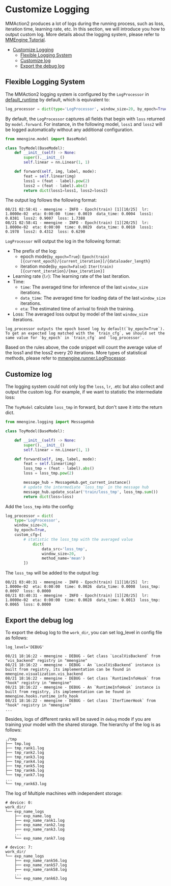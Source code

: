 # Customize Logging

MMAction2 produces a lot of logs during the running process, such as loss, iteration time, learning rate, etc. In this section, we will introduce you how to output custom log. More details about the logging system, please refer to [MMEngine Tutorial](https://mmengine.readthedocs.io/en/latest/advanced_tutorials/logging.html).

- [Customize Logging](#customize-logging)
  - [Flexible Logging System](#flexible-logging-system)
  - [Customize log](#customize-log)
  - [Export the debug log](#export-the-debug-log)

## Flexible Logging System

The MMAction2 logging system is configured by the `LogProcessor` in [default_runtime](https://github.com/open-mmlab/mmaction2/tree/main/configs/_base_/default_runtime.py) by default, which is equivalent to:

```python
log_processor = dict(type='LogProcessor', window_size=20, by_epoch=True)
```

By default, the `LogProcessor` captures all fields that begin with `loss` returned by `model.forward`. For instance, in the following model, `loss1` and `loss2` will be logged automatically without any additional configuration.

```python
from mmengine.model import BaseModel

class ToyModel(BaseModel):
    def __init__(self) -> None:
        super().__init__()
        self.linear = nn.Linear(1, 1)

    def forward(self, img, label, mode):
        feat = self.linear(img)
        loss1 = (feat - label).pow(2)
        loss2 = (feat - label).abs()
        return dict(loss1=loss1, loss2=loss2)
```

The output log follows the following format:

```
08/21 02:58:41 - mmengine - INFO - Epoch(train) [1][10/25]  lr: 1.0000e-02  eta: 0:00:00  time: 0.0019  data_time: 0.0004  loss1: 0.8381  loss2: 0.9007  loss: 1.7388
08/21 02:58:41 - mmengine - INFO - Epoch(train) [1][20/25]  lr: 1.0000e-02  eta: 0:00:00  time: 0.0029  data_time: 0.0010  loss1: 0.1978  loss2: 0.4312  loss: 0.6290
```

`LogProcessor` will output the log in the following format:

- The prefix of the log:
  - epoch mode(`by_epoch=True`): `Epoch(train) [{current_epoch}/{current_iteration}]/{dataloader_length}`
  - iteration mode(`by_epoch=False`): `Iter(train) [{current_iteration}/{max_iteration}]`
- Learning rate (`lr`): The learning rate of the last iteration.
- Time:
  - `time`: The averaged time for inference of the last `window_size` iterations.
  - `data_time`: The averaged time for loading data of the last `window_size` iterations.
  - `eta`: The estimated time of arrival to finish the training.
- Loss: The averaged loss output by model of the last `window_size` iterations.

```{warning}
log_processor outputs the epoch based log by default(`by_epoch=True`). To get an expected log matched with the `train_cfg`, we should set the same value for `by_epoch` in `train_cfg` and `log_processor`.
```

Based on the rules above, the code snippet will count the average value of the loss1 and the loss2 every 20 iterations. More types of statistical methods, please refer to [mmengine.runner.LogProcessor](mmengine.runner.LogProcessor).

## Customize log

The logging system could not only log the `loss`, `lr`, .etc but also collect and output the custom log. For example, if we want to statistic the intermediate loss:

The `ToyModel` calculate `loss_tmp` in forward, but don't save it into the return dict.

```python
from mmengine.logging import MessageHub

class ToyModel(BaseModel):

    def __init__(self) -> None:
        super().__init__()
        self.linear = nn.Linear(1, 1)

    def forward(self, img, label, mode):
        feat = self.linear(img)
        loss_tmp = (feat - label).abs()
        loss = loss_tmp.pow(2)

        message_hub = MessageHub.get_current_instance()
        # update the intermediate `loss_tmp` in the message hub
        message_hub.update_scalar('train/loss_tmp', loss_tmp.sum())
        return dict(loss=loss)
```

Add the `loss_tmp` into the config:

```python
log_processor = dict(
    type='LogProcessor',
    window_size=20,
    by_epoch=True,
    custom_cfg=[
        # statistic the loss_tmp with the averaged value
            dict(
                data_src='loss_tmp',
                window_size=20,
                method_name='mean')
        ])
```

The `loss_tmp` will be added to the output log:

```
08/21 03:40:31 - mmengine - INFO - Epoch(train) [1][10/25]  lr: 1.0000e-02  eta: 0:00:00  time: 0.0026  data_time: 0.0008  loss_tmp: 0.0097  loss: 0.0000
08/21 03:40:31 - mmengine - INFO - Epoch(train) [1][20/25]  lr: 1.0000e-02  eta: 0:00:00  time: 0.0028  data_time: 0.0013  loss_tmp: 0.0065  loss: 0.0000
```

## Export the debug log

To export the debug log to the `work_dir`, you can set log_level in config file as follows:

```
log_level='DEBUG'
```

```
08/21 18:16:22 - mmengine - DEBUG - Get class `LocalVisBackend` from "vis_backend" registry in "mmengine"
08/21 18:16:22 - mmengine - DEBUG - An `LocalVisBackend` instance is built from registry, its implementation can be found in mmengine.visualization.vis_backend
08/21 18:16:22 - mmengine - DEBUG - Get class `RuntimeInfoHook` from "hook" registry in "mmengine"
08/21 18:16:22 - mmengine - DEBUG - An `RuntimeInfoHook` instance is built from registry, its implementation can be found in mmengine.hooks.runtime_info_hook
08/21 18:16:22 - mmengine - DEBUG - Get class `IterTimerHook` from "hook" registry in "mmengine"
...
```

Besides, logs of different ranks will be saved in `debug` mode if you are training your model with the shared storage. The hierarchy of the log is as follows:

```text
./tmp
├── tmp.log
├── tmp_rank1.log
├── tmp_rank2.log
├── tmp_rank3.log
├── tmp_rank4.log
├── tmp_rank5.log
├── tmp_rank6.log
└── tmp_rank7.log
...
└── tmp_rank63.log
```

The log of Multiple machines with independent storage:

```text
# device: 0:
work_dir/
└── exp_name_logs
    ├── exp_name.log
    ├── exp_name_rank1.log
    ├── exp_name_rank2.log
    ├── exp_name_rank3.log
    ...
    └── exp_name_rank7.log

# device: 7:
work_dir/
└── exp_name_logs
    ├── exp_name_rank56.log
    ├── exp_name_rank57.log
    ├── exp_name_rank58.log
    ...
    └── exp_name_rank63.log
```
